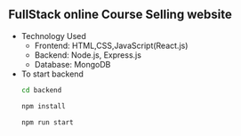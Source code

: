 ## FullStack online Course Selling website
- Technology Used
    - Frontend: HTML,CSS,JavaScript(React.js)
    - Backend: Node.js, Express.js
    - Database: MongoDB
- To start backend
    ```bash
    cd backend 
    ```
    ```bash
    npm install
    ```
    ```bash
    npm run start 
    ```
 
